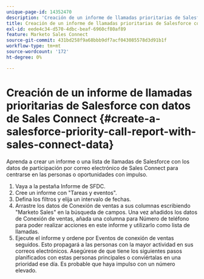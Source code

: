 ```yaml
---
unique-page-id: 14352470
description: 'Creación de un informe de llamadas prioritarias de Salesforce con datos de conexión de ventas: documentos de Marketo, documentación del producto'
title: Creación de un informe de llamadas prioritarias de Salesforce con datos de Sales Connect
exl-id: eede4c34-d570-4dbc-beaf-6960cf80af89
feature: Marketo Sales Connect
source-git-commit: 431bd258f9a68bbb9df7acf043085578d3d91b1f
workflow-type: tm+mt
source-wordcount: '172'
ht-degree: 0%

---
```


# Creación de un informe de llamadas prioritarias de Salesforce con datos de Sales Connect {#create-a-salesforce-priority-call-report-with-sales-connect-data}

Aprenda a crear un informe o una lista de llamadas de Salesforce con los datos de participación por correo electrónico de Sales Connect para centrarse en las personas o oportunidades con impulso.

1. Vaya a la pestaña Informe de SFDC.
1. Cree un informe con &quot;Tareas y eventos&quot;.
1. Defina los filtros y elija un intervalo de fechas.
1. Arrastre los datos de Conexión de ventas a sus columnas escribiendo &quot;Marketo Sales&quot; en la búsqueda de campos. Una vez añadidos los datos de Conexión de ventas, añada una columna para Número de teléfono para poder realizar acciones en este informe y utilizarlo como lista de llamadas.
1. Ejecute el informe y ordene por Eventos de conexión de ventas seguidos. Esto propagará a las personas con la mayor actividad en sus correos electrónicos. Asegúrese de que tiene los siguientes pasos planificados con estas personas principales o conviértalas en una prioridad ese día. Es probable que haya impulso con un número elevado.
